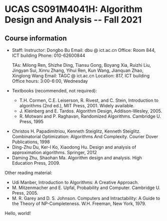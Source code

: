 # UCAS CS091M4041H: Algorithm Design and Analysis -- Fall 2021

## Course information 

- Staff: 
   Instructor: 
   Dongbo Bu
   Email: dbu @ ict.ac.cn 
   Office: Room 844, ICT building 
   Phone: 010-62600844 
   
   TAs: 
   Milong Ren, Shizhe Ding, Tiansu Gong, Boyang Xia, Ruizhi Liu, Jingyan Sui, Xinru Zhang, Yihui Ren, Kun Wang, Jianquan Zhao, Xinglong Wang 
   Email: TAGC @ ict.ac.cn 
   Location: 817, ICT building 
   Office hours: 3:00-6:00, Wednesday 
   
- Textbooks (recommended, not required):
  - T.H. Cormen, C.E. Leiserson, R. Rivest, and C. Stein, Introduction to algorithms (2nd ed.), MIT Press, 2001. Widely available.
  - J. Kleinberg and E. Tardos. Algorithm Design, Addison-Wesley, 2005.
  - R. Motwani and P. Raghavan, Randomized Algorithms. Cambridge U. Press, 1995
* Christos H. Papadimitriou, Kenneth Steiglitz, Kenneth Steiglitz. Combinatorial Optimization: Algorithms And Complexity. Courier Dover Publications, 1998
* Ding-Zhu Du, Ker-I Ko, Xiaodong Hu. Design and analysis of approximation algorithms. Springer, 2012
* Daming Zhu, Shaohan Ma. Algorithm design and analysis. High Education Press, 2009.

Other reading material:
* Udi Manber, Introduction to Algorithms: A Creative Approach.
* M. Mitzenmacher and E. Upfal, Probability and Computer. Cambridge U. Press, 2005.
* M. R. Garey and D. S. Johnson. Computers and Intractability: A Guide to the Theory of NP-Completeness. W.H. Freeman, New York, 1979.




Hello, world!
